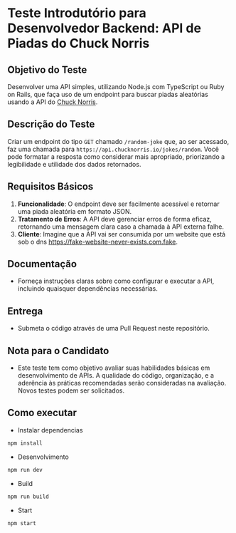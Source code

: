 # Teste Introdutório para Desenvolvedor Backend: API de Piadas do Chuck Norris

## Objetivo do Teste
Desenvolver uma API simples, utilizando Node.js com TypeScript ou Ruby on Rails, que faça uso de um endpoint para buscar piadas aleatórias usando a API do [Chuck Norris](https://api.chucknorris.io/).

## Descrição do Teste
Criar um endpoint do tipo `GET` chamado `/random-joke` que, ao ser acessado, faz uma chamada para `https://api.chucknorris.io/jokes/random`. Você pode formatar a resposta como considerar mais apropriado, priorizando a legibilidade e utilidade dos dados retornados.

## Requisitos Básicos
1. **Funcionalidade**: O endpoint deve ser facilmente acessível e retornar uma piada aleatória em formato JSON.
2. **Tratamento de Erros**: A API deve gerenciar erros de forma eficaz, retornando uma mensagem clara caso a chamada à API externa falhe.
3. **Cliente**: Imagine que a API vai ser consumida por um website que está sob o dns https://fake-website-never-exists.com.fake.

## Documentação
- Forneça instruções claras sobre como configurar e executar a API, incluindo quaisquer dependências necessárias.

## Entrega
- Submeta o código através de uma Pull Request neste repositório.

## Nota para o Candidato
- Este teste tem como objetivo avaliar suas habilidades básicas em desenvolvimento de APIs. A qualidade do código, organização, e a aderência às práticas recomendadas serão consideradas na avaliação. Novos testes podem ser solicitados.

## Como executar
- Instalar dependencias
```bash
npm install
```

- Desenvolvimento
```bash
npm run dev
```

- Build
```bash
npm run build
```

- Start
```bash
npm start
```